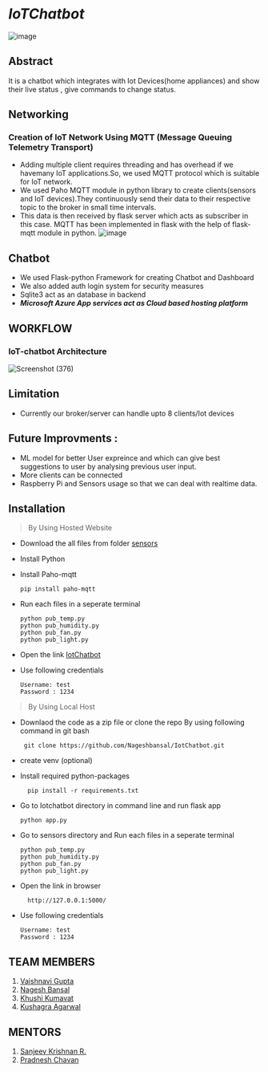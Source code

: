 # ***IoTChatbot***
![image](https://user-images.githubusercontent.com/76246968/127762969-0b0b08ea-84e5-41cd-a843-ae954c220526.png)


## Abstract 
 It is a chatbot which integrates with Iot Devices(home appliances) and show their live status , give commands to change status. 
    
## Networking 
 ### Creation of IoT Network Using MQTT (Message Queuing Telemetry Transport)
   - Adding multiple client requires threading and has overhead if we havemany IoT applications.So, we used MQTT protocol which is suitable for IoT network. 
   - We used Paho MQTT module in python library to create clients(sensors and IoT devices).They continuously send their data to their respective topic to the broker in small      time intervals. 
   - This data is then received by flask server which acts as subscriber in this case. MQTT has been implemented in flask with the help of flask-mqtt module in python.
  ![image](https://user-images.githubusercontent.com/76246968/127762697-35ea25c1-0845-4827-a4b0-a41863896f34.png)

## Chatbot
  - We used Flask-python Framework for creating Chatbot and Dashboard
  - We also added auth login system for security measures
  - Sqlite3 act as an database in backend
  - ***Microsoft Azure App services act as Cloud based hosting platform*** 
 
## WORKFLOW
 ### IoT-chatbot Architecture

  ![Screenshot (376)](https://user-images.githubusercontent.com/76246968/127763126-a25261c6-256c-4462-b347-6034bd148757.png)

## Limitation 
  - Currently our broker/server can handle upto 8 clients/Iot devices 

## Future Improvments : 
 - ML model for better User expreince and which can give best suggestions to user by analysing  previous user input.
 - More clients can be connected
 - Raspberry Pi and Sensors usage so that we can deal with realtime data.
 






## Installation
 >By Using Hosted Website 
   - Download the all files from folder [sensors](https://github.com/Nageshbansal/IotChatbot/tree/main/sensors) 
   -  Install Python 
   -  Install Paho-mqtt
      ``` 
      pip install paho-mqtt
      ```
   - Run each files in a seperate terminal 
   
     ```
     python pub_temp.py
     python pub_humidity.py
     python pub_fan.py
     python pub_light.py
     ```
     
   - Open the link [IotChatbot](https://iotchatbot.azurewebsites.net/)
   - Use following credentials
       ```
       Username: test
       Password : 1234 
        ```
>By Using Local Host
   - Downlaod the code as a zip file 
     or clone the repo By using following command in git bash
     ```
      git clone https://github.com/Nageshbansal/IotChatbot.git
      ```
   - create venv (optional)
   - Install required python-packages 
      ```
        pip install -r requirements.txt
      ```
   - Go to Iotchatbot directory in command line and run flask app
      ```
      python app.py
     ```
   - Go to sensors directory and  Run each files in a seperate terminal 
     ```
     python pub_temp.py
     python pub_humidity.py
     python pub_fan.py
     python pub_light.py
     ```
     
   - Open the link in browser 
      ```
        http://127.0.0.1:5000/
       ```
   - Use following credentials
       ```
       Username: test
       Password : 1234 
        ```
  ## TEAM MEMBERS
  1. [Vaishnavi Gupta](https://github.com/vaishnavi-gupta18)
  2. [Nagesh Bansal](https://github.com/Nageshbansal)
  3. [Khushi Kumavat](https://github.com/khushi861)
  4. [Kushagra Agarwal](https://github.com/Kushagra-Agarwal44)
  
  ## MENTORS
  1. [Sanjeev Krishnan R.](https://github.com/SanjeevKrishnan)
  2. [Pradnesh Chavan](https://github.com/theobscuredev)
  
